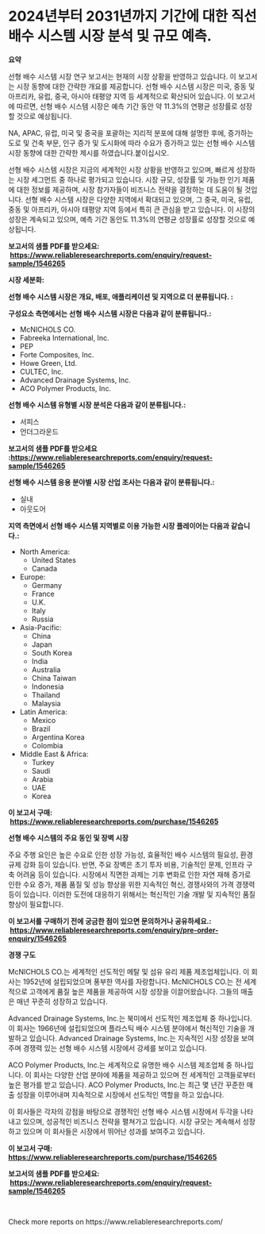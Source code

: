 <p><h1>2024년부터 2031년까지 기간에 대한 직선 배수 시스템 시장 분석 및 규모 예측.</h1></p><p><strong>요약</strong></p>
<p><p>선형 배수 시스템 시장 연구 보고서는 현재의 시장 상황을 반영하고 있습니다. 이 보고서는 시장 동향에 대한 간략한 개요를 제공합니다. 선형 배수 시스템 시장은 미국, 중동 및 아프리카, 유럽, 중국, 아시아 태평양 지역 등 세계적으로 확산되어 있습니다. 이 보고서에 따르면, 선형 배수 시스템 시장은 예측 기간 동안 약 11.3%의 연평균 성장률로 성장할 것으로 예상됩니다.</p><p>NA, APAC, 유럽, 미국 및 중국을 포괄하는 지리적 분포에 대해 설명한 후에, 증가하는 도로 및 건축 부문, 인구 증가 및 도시화에 따라 수요가 증가하고 있는 선형 배수 시스템 시장 동향에 대한 간략한 제시를 하였습니다.붙이십시오. </p><p>선형 배수 시스템 시장은 지금의 세계적인 시장 상황을 반영하고 있으며, 빠르게 성장하는 시장 세그먼트 중 하나로 평가되고 있습니다. 시장 규모, 성장률 및 가능한 인기 제품에 대한 정보를 제공하며, 시장 참가자들이 비즈니스 전략을 결정하는 데 도움이 될 것입니다. 선형 배수 시스템 시장은 다양한 지역에서 확대되고 있으며, 그 중국, 미국, 유럽, 중동 및 아프리카, 아시아 태평양 지역 등에서 특히 큰 관심을 받고 있습니다. 이 시장의 성장은 계속되고 있으며, 예측 기간 동안도 11.3%의 연평균 성장률로 성장할 것으로 예상됩니다.</p></p>
<p><strong>보고서의 샘플 PDF를 받으세요: &nbsp;<a href="https://www.reliableresearchreports.com/enquiry/request-sample/1546265">https://www.reliableresearchreports.com/enquiry/request-sample/1546265</a></strong></p>
<p><strong>시장 세분화:</strong></p>
<p><strong> 선형 배수 시스템 시장은 개요, 배포, 애플리케이션 및 지역으로 더 분류됩니다. :</strong></p>
<p><strong>구성요소 측면에서는 선형 배수 시스템 시장은 다음과 같이 분류됩니다.:</strong></p>
<p><ul><li>McNICHOLS CO.</li><li>Fabreeka International, Inc.</li><li>PEP</li><li>Forte Composites, Inc.</li><li>Howe Green, Ltd.</li><li>CULTEC, Inc.</li><li>Advanced Drainage Systems, Inc.</li><li>ACO Polymer Products, Inc.</li></ul></p>
<p><strong> 선형 배수 시스템 유형별 시장 분석은 다음과 같이 분류됩니다.:</strong></p>
<p><ul><li>서피스</li><li>언더그라운드</li></ul></p>
<p><strong>보고서의 샘플 PDF를 받으세요 :<a href="https://www.reliableresearchreports.com/enquiry/request-sample/1546265">https://www.reliableresearchreports.com/enquiry/request-sample/1546265</a></strong></p>
<p><strong> 선형 배수 시스템 응용 분야별 시장 산업 조사는 다음과 같이 분류됩니다.:</strong></p>
<p><ul><li>실내</li><li>아웃도어</li></ul></p>
<p><strong>지역 측면에서 선형 배수 시스템 지역별로 이용 가능한 시장 플레이어는 다음과 같습니다.:</strong></p>
<p><ul>
    <li>
        North America:
        <ul>
            <li>United States</li>
            <li>Canada</li>
        </ul>
    </li>
    <li>
        Europe:
        <ul>
            <li>Germany</li>
            <li>France</li>
            <li>U.K.</li>
            <li>Italy</li>
            <li>Russia</li>
        </ul>
    </li>
    <li>
        Asia-Pacific:
        <ul>
            <li>China</li>
            <li>Japan</li>
            <li>South Korea</li>
            <li>India</li>
            <li>Australia</li>
            <li>China Taiwan</li>
            <li>Indonesia</li>
            <li>Thailand</li>
            <li>Malaysia</li>
        </ul>
    </li>
    <li>
        Latin America:
        <ul>
            <li>Mexico</li>
            <li>Brazil</li>
            <li>Argentina Korea</li>
            <li>Colombia</li>
        </ul>
    </li>
    <li>
        Middle East & Africa:
        <ul>
            <li>Turkey</li>
            <li>Saudi</li>
            <li>Arabia</li>
            <li>UAE</li>
            <li>Korea</li>
        </ul>
    </li>
    </ul></p>
<p><strong>이 보고서 구매: &nbsp;<a href="https://www.reliableresearchreports.com/purchase/1546265">https://www.reliableresearchreports.com/purchase/1546265</a></strong></p>
<p><strong>선형 배수 시스템의 주요 동인 및 장벽 시장</strong></p>
<p><p>주요 주행 요인은 높은 수요로 인한 성장 가능성, 효율적인 배수 시스템의 필요성, 환경 규제 강화 등이 있습니다. 반면, 주요 장벽은 초기 투자 비용, 기술적인 문제, 인프라 구축 어려움 등이 있습니다. 시장에서 직면한 과제는 기후 변화로 인한 자연 재해 증가로 인한 수요 증가, 제품 품질 및 성능 향상을 위한 지속적인 혁신, 경쟁사와의 가격 경쟁력 등이 있습니다. 이러한 도전에 대응하기 위해서는 혁신적인 기술 개발 및 지속적인 품질 향상이 필요합니다.</p></p>
<p><strong>이 보고서를 구매하기 전에 궁금한 점이 있으면 문의하거나 공유하세요.: &nbsp;<a href="https://www.reliableresearchreports.com/enquiry/pre-order-enquiry/1546265">https://www.reliableresearchreports.com/enquiry/pre-order-enquiry/1546265</a></strong></p>
<p><strong>경쟁 구도</strong></p>
<p><p>McNICHOLS CO.는 세계적인 선도적인 메탈 및 섬유 유리 제품 제조업체입니다. 이 회사는 1952년에 설립되었으며 풍부한 역사를 자랑합니다. McNICHOLS CO.는 전 세계적으로 고객에게 품질 높은 제품을 제공하여 시장 성장을 이끌어왔습니다. 그들의 매출은 매년 꾸준히 성장하고 있습니다.</p><p>Advanced Drainage Systems, Inc.는 북미에서 선도적인 제조업체 중 하나입니다. 이 회사는 1966년에 설립되었으며 플라스틱 배수 시스템 분야에서 혁신적인 기술을 개발하고 있습니다. Advanced Drainage Systems, Inc.는 지속적인 시장 성장을 보여주며 경쟁력 있는 선형 배수 시스템 시장에서 강세를 보이고 있습니다.</p><p>ACO Polymer Products, Inc.는 세계적으로 유명한 배수 시스템 제조업체 중 하나입니다. 이 회사는 다양한 산업 분야에 제품을 제공하고 있으며 전 세계적인 고객들로부터 높은 평가를 받고 있습니다. ACO Polymer Products, Inc.는 최근 몇 년간 꾸준한 매출 성장을 이루어내며 지속적으로 시장에서 선도적인 역할을 하고 있습니다.</p><p>이 회사들은 각자의 강점을 바탕으로 경쟁적인 선형 배수 시스템 시장에서 두각을 나타내고 있으며, 성공적인 비즈니스 전략을 펼쳐가고 있습니다. 시장 규모는 계속해서 성장하고 있으며 이 회사들은 시장에서 뛰어난 성과를 보여주고 있습니다.</p></p>
<p><strong>이 보고서 구매: &nbsp; <a href="https://www.reliableresearchreports.com/purchase/1546265">https://www.reliableresearchreports.com/purchase/1546265</a></strong></p>
<p><strong>보고서의 샘플 PDF를 받으세요: &nbsp;<a href="https://www.reliableresearchreports.com/enquiry/request-sample/1546265">https://www.reliableresearchreports.com/enquiry/request-sample/1546265</a></strong><strong></strong></p>
<p>&nbsp;</p>
<p>Check more reports on https://www.reliableresearchreports.com/</p>